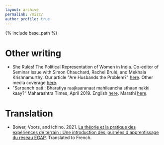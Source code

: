 ```yaml
---
layout: archive
permalink: /misc/
author_profile: true
---
```

{% include base_path %}

Other writing
======

* She Rules! The Political Representation of Women in India. Co-editor of Seminar Issue with Simon Chauchard, Rachel Brulé, and Mekhala Krishnamurthy. Our article "Are Husbands the Problem?" [here](https://www.india-seminar.com/2022/752/752-RACHEL_SIMON_ALYSSA.htm). Other media coverage [here](https://www.bu.edu/gdp/2022/05/08/institutional-practices-not-power-hungry-husbands-are-the-biggest-problem-facing-female-leaders-in-india/).
* "Sarpanch pati : Bharatiya raajkaaranaat mahilaancha sthaan nakki kaay?” Maharashtra Times, April 2019. English [here](https://docs.google.com/document/d/1qEn5LgUd1ZF1JpFPCbjrIq61TFOqbwbbc-s2eUKlu7M/edit?usp=sharing). Marathi [here](https://maharashtratimes.indiatimes.com/lifestyle-news/relationships/sarpanch-husband/articleshow/68952693.cms).

Translation 
======

* Bower, Voors, and Ichino. 2021. [La théorie et la pratique des expériences de terrain : Une introduction des journées d'apprentissage du réseau EGAP](https://egap.github.io/theory_and_practice_of_field_experiments_french/). Translated to French.
